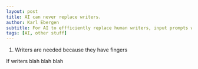 ```yaml
---
layout: post
title: AI can never replace writers.
author: Karl Ebergen
subtitle: For AI to effficiently replace human writers, input prompts will need to be so detailed that a human is better
tags: [AI, other stuff]
---
```


1. Writers are needed because they have fingers

If writers  blah blah blah
